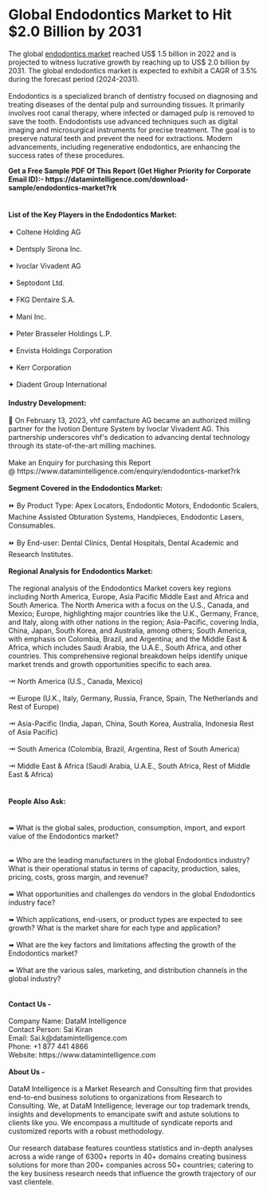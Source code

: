 <h1>Global Endodontics Market to Hit $2.0 Billion by 2031</h1>
<p>The global <a href="https://www.datamintelligence.com/research-report/endodontics-market" target="_blank">endodontics market</a> reached US$ 1.5 billion in 2022 and is projected to witness lucrative growth by reaching up to US$ 2.0 billion by 2031. The global endodontics market is expected to exhibit a CAGR of 3.5% during the forecast period (2024-2031).<br /><br />Endodontics is a specialized branch of dentistry focused on diagnosing and treating diseases of the dental pulp and surrounding tissues. It primarily involves root canal therapy, where infected or damaged pulp is removed to save the tooth. Endodontists use advanced techniques such as digital imaging and microsurgical instruments for precise treatment. The goal is to preserve natural teeth and prevent the need for extractions. Modern advancements, including regenerative endodontics, are enhancing the success rates of these procedures.</p>
<p><strong>Get a Free Sample PDF Of This Report (Get Higher Priority for Corporate Email ID):-&nbsp;<span class="intext-a opr-li click-to-go-x" data-url="https://opr.li/com/09831437e1d9af65b36b5a787c550f4a/">https://datamintelligence.com/download-sample/endodontics-market?rk</span></strong></p>
<h4><br /><strong>List of the Key Players in the Endodontics Market:</strong></h4>
<p>✦ Coltene Holding AG<br /><br />✦ Dentsply Sirona Inc.<br /><br />✦ Ivoclar Vivadent AG<br /><br />✦ Septodont Ltd.<br /><br />✦ FKG Dentaire S.A.<br /><br />✦ Mani Inc.<br /><br />✦ Peter Brasseler Holdings L.P.<br /><br />✦ Envista Holdings Corporation<br /><br />✦ Kerr Corporation<br /><br />✦ Diadent Group International</p>
<h4><strong>Industry Development:</strong></h4>
<p>📌 On February 13, 2023, vhf camfacture AG became an authorized milling partner for the Ivotion Denture System by Ivoclar Vivadent AG. This partnership underscores vhf's dedication to advancing dental technology through its state-of-the-art milling machines.<br /><br />Make an Enquiry for purchasing this Report @&nbsp;<span class="intext-a opr-li click-to-go-x" data-url="https://opr.li/com/d599b305e88b0f1500b6a70d91ae2b8d/">https://www.datamintelligence.com/enquiry/endodontics-market?rk</span><br /><br /><strong>Segment Covered in the Endodontics Market:</strong><br /><br />⏩ By Product Type: Apex Locators, Endodontic Motors, Endodontic Scalers, Machine Assisted Obturation Systems, Handpieces, Endodontic Lasers, Consumables.<br /><br />⏩ By End-user: Dental Clinics, Dental Hospitals, Dental Academic and Research Institutes.<br /><br /><strong>Regional Analysis for Endodontics Market:</strong><br /><br />The regional analysis of the Endodontics Market covers key regions including North America, Europe, Asia Pacific Middle East and Africa and South America. The North America with a focus on the U.S., Canada, and Mexico; Europe, highlighting major countries like the U.K., Germany, France, and Italy, along with other nations in the region; Asia-Pacific, covering India, China, Japan, South Korea, and Australia, among others; South America, with emphasis on Colombia, Brazil, and Argentina; and the Middle East &amp; Africa, which includes Saudi Arabia, the U.A.E., South Africa, and other countries. This comprehensive regional breakdown helps identify unique market trends and growth opportunities specific to each area.<br /><br />⇥ North America (U.S., Canada, Mexico)<br /><br />⇥ Europe (U.K., Italy, Germany, Russia, France, Spain, The Netherlands and Rest of Europe)<br /><br />⇥ Asia-Pacific (India, Japan, China, South Korea, Australia, Indonesia Rest of Asia Pacific)<br /><br />⇥ South America (Colombia, Brazil, Argentina, Rest of South America)<br /><br />⇥ Middle East &amp; Africa (Saudi Arabia, U.A.E., South Africa, Rest of Middle East &amp; Africa)<br /><br /></p>
<h4>People Also Ask:<br /><br /></h4>
<p>➠ What is the global sales, production, consumption, import, and export value of the Endodontics market?</p>
<p><br />➠ Who are the leading manufacturers in the global Endodontics industry? What is their operational status in terms of capacity, production, sales, pricing, costs, gross margin, and revenue?<br /><br />➠ What opportunities and challenges do vendors in the global Endodontics industry face?<br /><br />➠ Which applications, end-users, or product types are expected to see growth? What is the market share for each type and application?<br /><br />➠ What are the key factors and limitations affecting the growth of the Endodontics market?<br /><br />➠ What are the various sales, marketing, and distribution channels in the global industry?<br /><br /><br /><strong>Contact Us -</strong><br /><br />Company Name: DataM Intelligence<br />Contact Person: Sai Kiran<br />Email: Sai.k@datamintelligence.com<br />Phone: +1 877 441 4866<br />Website:&nbsp;<span class="intext-a opr-li click-to-go-x" data-url="https://opr.li/com/e7ec05007e29a598290a6cce9d6ba4fa/">https://www.datamintelligence.com</span><br /><br /><strong>About Us -</strong><br /><br />DataM Intelligence is a Market Research and Consulting firm that provides end-to-end business solutions to organizations from Research to Consulting. We, at DataM Intelligence, leverage our top trademark trends, insights and developments to emancipate swift and astute solutions to clients like you. We encompass a multitude of syndicate reports and customized reports with a robust methodology.<br /><br />Our research database features countless statistics and in-depth analyses across a wide range of 6300+ reports in 40+ domains creating business solutions for more than 200+ companies across 50+ countries; catering to the key business research needs that influence the growth trajectory of our vast clientele.</p>
